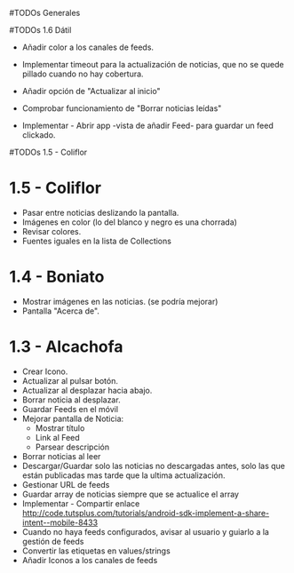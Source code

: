 #TODOs Generales


#TODOs 1.6 Dátil
- Añadir color a los canales de feeds.
- Implementar timeout para la actualización de noticias, que no se quede pillado cuando no hay cobertura.
- Añadir opción de "Actualizar al inicio"
- Comprobar funcionamiento de "Borrar noticias leídas"

- Implementar - Abrir app -vista de añadir Feed-  para guardar un feed clickado.

#TODOs 1.5 - Coliflor


# 1.5 - Coliflor
- Pasar entre noticias deslizando la pantalla.
- Imágenes en color (lo del blanco y negro es una chorrada)
- Revisar colores.
- Fuentes iguales en la lista de Collections



# 1.4 - Boniato
- Mostrar imágenes en las noticias. (se podría mejorar)
- Pantalla "Acerca de".


# 1.3 - Alcachofa
- Crear Icono.
- Actualizar al pulsar botón.
- Actualizar al desplazar hacia abajo.
- Borrar noticia al desplazar.
- Guardar Feeds en el móvil
- Mejorar pantalla de Noticia:
  - Mostrar título
  - Link al Feed
  - Parsear descripción
- Borrar noticias al leer
- Descargar/Guardar solo las noticias no descargadas antes, solo las que están publicadas mas tarde que la ultima actualización.
- Gestionar URL de feeds
- Guardar array de noticias siempre que se actualice el array
- Implementar - Compartir enlace
http://code.tutsplus.com/tutorials/android-sdk-implement-a-share-intent--mobile-8433
- Cuando no haya feeds configurados, avisar al usuario y guiarlo a la gestión de feeds
- Convertir las etiquetas en values/strings
- Añadir Iconos a los canales de feeds
